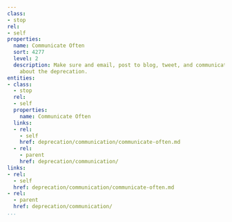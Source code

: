 ```yaml
---
class:
- stop
rel:
- self
properties:
  name: Communicate Often
  sort: 4277
  level: 2
  description: Make sure and email, post to blog, tweet, and communicate regularly
    about the deprecation.
entities:
- class:
  - stop
  rel:
  - self
  properties:
    name: Communicate Often
  links:
  - rel:
    - self
    href: deprecation/communication/communicate-often.md
  - rel:
    - parent
    href: deprecation/communication/
links:
- rel:
  - self
  href: deprecation/communication/communicate-often.md
- rel:
  - parent
  href: deprecation/communication/
...
```

